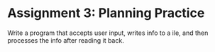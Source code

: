 # Assignment 3: Planning Practice
Write a program that accepts user input, writes info to a ile, and then processes the info after reading it back. 